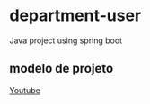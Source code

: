 # department-user
Java project using spring boot

## modelo de projeto
[Youtube](https://www.youtube.com/watch?v=D4frmIHAxEY)

